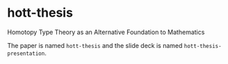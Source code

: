 # hott-thesis
Homotopy Type Theory as an Alternative Foundation to Mathematics

The paper is named `hott-thesis` and the slide deck is named `hott-thesis-presentation`.
